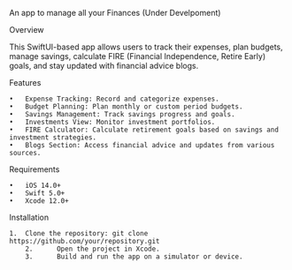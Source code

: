 An app to manage all your Finances (Under Develpoment)

Overview

This SwiftUI-based app allows users to track their expenses, plan budgets, manage savings, calculate FIRE (Financial Independence, Retire Early) goals, and stay updated with financial advice blogs.

Features

	•	Expense Tracking: Record and categorize expenses.
	•	Budget Planning: Plan monthly or custom period budgets.
	•	Savings Management: Track savings progress and goals.
	•	Investments View: Monitor investment portfolios.
	•	FIRE Calculator: Calculate retirement goals based on savings and investment strategies.
	•	Blogs Section: Access financial advice and updates from various sources.


Requirements

	•	iOS 14.0+
	•	Swift 5.0+
	•	Xcode 12.0+

Installation

	1.	Clone the repository: git clone https://github.com/your/repository.git
        2.      Open the project in Xcode.
        3.      Build and run the app on a simulator or device.

 
 
